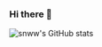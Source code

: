 ### Hi there 👋

![snww's GitHub stats](https://github-readme-stats.vercel.app/api?username=snww&show_icons=true&theme=radical)
